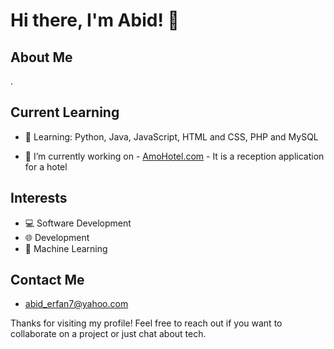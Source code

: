 # Hi there, I'm Abid! 👋

## About Me

.

## Current Learning

- 📖 Learning: Python, Java, JavaScript, HTML and CSS, PHP and MySQL

- 🔭 I’m currently working on - [AmoHotel.com](https://github.com/abid701/AmoHotel.com) - It is a reception application for a hotel

## Interests

- 💻 Software Development
- 🌐  Development
- 🤖 Machine Learning
  

## Contact Me

- abid_erfan7@yahoo.com


Thanks for visiting my profile! Feel free to reach out if you want to collaborate on a project or just chat about tech.
<!--
**abid701/abid701** is a ✨ _special_ ✨ repository because its `README.md` (this file) appears on your GitHub profile.

Here are some ideas to get you started:

- 🔭 I’m currently working on ...
- 🌱 I’m currently learning ...
- 👯 I’m looking to collaborate on ...
- 🤔 I’m looking for help with ...
- 💬 Ask me about ...
- 📫 How to reach me: ...
- 😄 Pronouns: ...
- ⚡ Fun fact: ...

## My Projects

- [Project Name](https://github.com/yourusername/project_name) - Brief description of the project
-->
